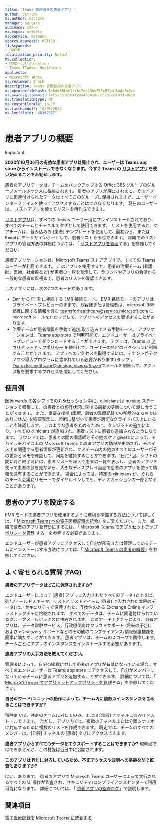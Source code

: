 ```yaml
---
title: 'Teams 管理者用の患者アプリ '
author: dstrome
ms.author: dstrome
manager: serdars
audience: ITPro
ms.topic: article
ms.service: msteams
search.appverid: MET150
f1.keywords:
- NOCSH
localization_priority: Normal
MS.collection:
- M365-collaboration
- Teams_ITAdmin_Healthcare
appliesto:
- Microsoft Teams
ms.reviewer: anach
description: Teams 管理者用の患者アプリ
ms.openlocfilehash: 1b6db686be1acbc7ee23be555c9794c644e5c5cc
ms.sourcegitcommit: f4f5ad1391b472d64390180c81c2680f011a8a10
ms.translationtype: MT
ms.contentlocale: ja-JP
ms.lasthandoff: 10/06/2020
ms.locfileid: "48367587"
---
```

# <a name="patients-app-overview"></a>患者アプリの概要

> [!IMPORTANT]
> **2020年10月30日の有効な患者アプリは廃止され、ユーザーは Teams app store からインストールできなくなります。今すぐ Teams の [リストアプリ](https://support.microsoft.com/office/get-started-with-lists-in-teams-c971e46b-b36c-491b-9c35-efeddd0297db) を使い始めることをお勧めします。**
>
>患者のアプリデータは、チームをバックアップする Office 365 グループのグループメールボックスに格納されます。 患者のアプリが廃止されると、そのアプリに関連付けられたデータはすべてこのグループに保持されますが、ユーザーインターフェイスを使ってアクセスすることはできなくなります。 現在のユーザーは、 [リストアプリ](https://support.microsoft.com/office/get-started-with-lists-in-teams-c971e46b-b36c-491b-9c35-efeddd0297db)を使ってリストを再作成できます。
>
>[リストアプリ](https://support.microsoft.com/office/get-started-with-lists-in-teams-c971e46b-b36c-491b-9c35-efeddd0297db)は、すべての Teams ユーザー用にプレインストールされており、すべてのチームとチャネルでタブとして使用できます。 リストを使用すると、ケアチームは、組み込みの [患者] テンプレートを使用して、最初から、または Excel にデータをインポートして、患者リストを作成できます。 組織でのリストアプリの管理方法の詳細については、「 [リストアプリを管理](../../manage-lists-app.md)する」を参照してください。

患者アプリケーションは、Microsoft Teams ストアアプリで、すべての Teams ユーザーが利用できます。 このアプリを使用すると、患者の治療チーム (看護師、医師、社会員など) が患者の一覧を表示して、ラウンドやアプリの会議から一般的な患者の監視まで、患者のリストを確認できます。

このアプリには、次の2つのモードがあります。

- Emr から FHIR に接続する EMR 接続モード。 EMR 接続モードのアプリはプライベートプレビューのままで、お客様または管理者は、microsoft 365 組織に関する情報を含む [teamsforhealthcare@service.microsoft.com](mailto:teamsforhealthcare@service.microsoft.com) に microsoft メールをドロップして、アプリへのアクセスを要求することがあります。
- 治療チームが患者情報を手動で追加/取り込みできる手動モード。 アプリケーションは、Teams app store で利用可能で、エンドユーザーはプライベートプレビューでダウンロードすることができます。 アプリは、Teams の [アプリセットアップポリシー](../../teams-app-setup-policies.md) を使用して、ユーザーの特定のセクションに制限することができます。 アプリへのアクセスを取得するには、テナントがテクノロジ導入プログラムに含まれている必要があります (タップ)。 [Teamsforhealthcare@service.microsoft.com](mailto:teamsforhealthcare@service.microsoft.com)でメールを削除して、アクセス権を要求するプロセスを開始してください。

## <a name="usage-example"></a>使用例

医療 wards の各シフトでの丸めセッション中に、clinicians は nursing ステーションで収集して、の患者との進行状況に関する最新の更新について話し合うことができます。  また、重要な指標 (医療、患者の医療記録での明示的なものではありません) を強調表示し、診断に基づいて患者が適切なグライドパス上にいることを確認します。 このような患者を丸めるために、クレジットの追加により、すべての clinicians が追加され、患者リストに患者が追加されるようになります。 ラウンドでは、患者との間の看護師とその他のケア givers によって、モバイルデバイス上の Microsoft Teams と患者アプリの情報が更新され、デバイス上の関連する患者情報が更新され、ケアチーム内の他のすべてのユーザーがその更新とメモを確認して、同期を維持することができます。1日に2回、シフトの開始時と終了時には、患者リストを超えて患者の一覧を表示し、患者のアプリを使って患者の顔を見ながら、大きなディスプレイ画面で患者のアプリを使って情報を共有することができます。 場合によっては、特定の clinicians が、それらのチーム会議にリモートでダイヤルインしても、ディスカッションの一部となることがあります。

## <a name="configure-patients-app"></a>患者のアプリを設定する

EMR モードの患者アプリを使用するように環境を準備する方法について詳しくは、「 [Microsoft Teams への電子医療記録の統合](patients-app.md)」をご覧ください。 また、組織で患者のアプリを有効にするには、「 [Microsoft Teams でアプリセットアップポリシーを管理](../../teams-app-setup-policies.md) する」を参照する必要があります。

エンドユーザーが患者アプリにアクセスして自分が所有または管理しているチームにインストールする方法については、「 [Microsoft Teams の患者の概要](https://support.office.com/article/get-started-with-microsoft-teams-patients-aa7daebe-706a-4a65-8ce9-b9b79233f393)」を参照してください。

<!-- add link out to client doc, doesn't seem to be available yet, Grant is finalizing -->

## <a name="frequently-asked-questions-faq"></a>よく寄せられる質問 (FAQ)

**患者のアプリデータはどこに保存されますか?**

エンドユーザーによって [患者] アプリに入力されたすべてのデータ (たとえば、列/フィールドスキーマ、リストとリストアイテム (患者) に入力された実際のデータ) は、セキュリティで保護された、互換性のある Exchange Online インフラストラクチャに格納されます。 すべてのデータは、チームに関連付けられているグループメールボックスに格納されます。 このアーキテクチャにより、患者アプリは、データ常駐サービス、行政機関向けクラウドサポート (将来の予定)、および eDiscovery サポートなどのその他のコンプライアンス/情報保護機能を簡単に満たすことができます。 患者アプリは、チームのスコープで動作します。 チームごとにアプリのインスタンスをインストールする必要があります。

<!-- add link to eDiscovery article for the Patients app, Mark Johnson will finalize soon -->

**患者アプリの入手方法を教えてください。**

管理者によって、自分の組織に対して患者のアプリが有効になっている場合、すべてのエンドユーザーは Teams app store にアクセスして、自分がメンバーになっているチームに患者アプリを追加することができます。 詳細については、「 [Microsoft Teams でアプリセットアップポリシーを管理](../../teams-app-setup-policies.md)する」を参照してください。

**自分のワード/ユニットの動作によって、チーム内に複数のインスタンスを含めることはできますか?**

現時点では、特定のチームに対してのみ、または [全般] チャネルにのみインストールできます。 ただし、アプリ内では、複数のチャネルまたは分離シナリオに対応するために複数のリストを作成できます。 既定では、チームのすべてのメンバーは、[全般] チャネルの [患者] タブにアクセスできます。 

**患者アプリからすべてのデータをエクスポートすることはできますか?**
現時点ではできませんが、この機能は近日中に公開されます。 

**このアプリは PHI に対応しているため、不正アクセスや規制への準拠を防ぐ監査もありますか?**

はい、あります。 患者のアプリで Microsoft Teams ユーザーによって実行されるすべての UI 操作が監査され、セキュリティ/コンプライアンスセンターで利用可能になります。 詳細については、「 [患者アプリの監査ログ](patients-audit.md)」で説明します。

## <a name="related-topics"></a>関連項目

[電子医療記録を Microsoft Teams に統合する](patients-app.md)
